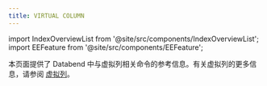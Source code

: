 ```yaml
---
title: VIRTUAL COLUMN
---
```

import IndexOverviewList from '@site/src/components/IndexOverviewList';
import EEFeature from '@site/src/components/EEFeature';

<EEFeature featureName='VIRTUAL COLUMN'/>

本页面提供了 Databend 中与虚拟列相关命令的参考信息。有关虚拟列的更多信息，请参阅 [虚拟列](/guides/performance/virtual-column)。

<IndexOverviewList />